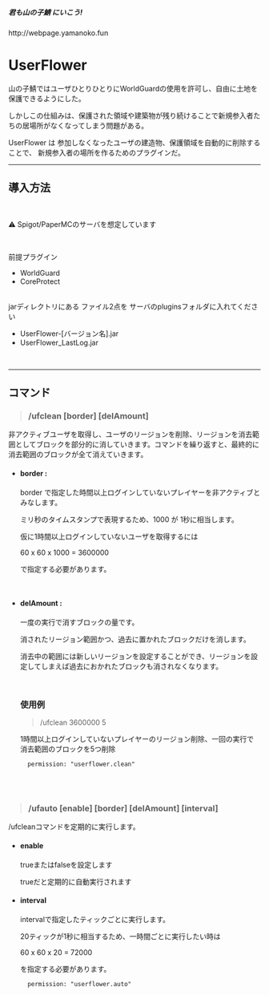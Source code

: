 

 <h5 >君も山の子鯖 </a>にいこう!</h5>
 http://webpage.yamanoko.fun
 <br>

<h1> UserFlower </h1>


山の子鯖ではユーザひとりひとりにWorldGuardの使用を許可し、自由に土地を保護できるようにした。

しかしこの仕組みは、保護された領域や建築物が残り続けることで新規参入者たちの居場所がなくなってしまう問題がある。

UserFlower は 参加しなくなったユーザの建造物、保護領域を自動的に削除する ことで、
新規参入者の場所を作るためのプラグインだ。


<hr>
<h2>導入方法</h2>
<br>

⚠︎ Spigot/PaperMCのサーバを想定しています

<br>

前提プラグイン 
* WorldGuard
* CoreProtect


<br>
jarディレクトリにある ファイル2点を サーバのpluginsフォルダに入れてください

* UserFlower-[バージョン名].jar
* UserFlower_LastLog.jar

<br>
<hr>

<h2>コマンド</h2>

><h3><b>/ufclean [border] [delAmount]</b></h3>

非アクティブユーザを取得し、ユーザのリージョンを削除、リージョンを消去範囲としてブロックを部分的に消していきます。コマンドを繰り返すと、最終的に消去範囲のブロックが全て消えていきます。

+ <h4>border : </h4>
    <p>border で指定した時間以上ログインしていないプレイヤーを非アクティブとみなします。</p>
    <p>ミリ秒のタイムスタンプで表現するため、1000 が 1秒に相当します。</p>
    <p>仮に1時間以上ログインしていないユーザを取得するには </p>
    <p>60 x 60 x 1000 = 3600000</p>
    <p>で指定する必要があります。</p>

<br>

+ <h4>delAmount :</h4>
    <p>一度の実行で消すブロックの量です。</p>
    <p>消されたリージョン範囲かつ、過去に置かれたブロックだけを消します。</p>
    <p>消去中の範囲には新しいリージョンを設定することができ、リージョンを設定してしまえば過去におかれたブロックも消されなくなります。</p>

    <br>

    <h3>使用例</h3>


    ><p>/ufclean 3600000 5</p>
    1時間以上ログインしていないプレイヤーのリージョン削除、一回の実行で消去範囲のブロックを5つ削除


        permission: "userflower.clean"

    <br><br>
><h3><b>/ufauto [enable] [border] [delAmount] [interval]</b></h3>

/ufcleanコマンドを定期的に実行します。
+ <h4>enable</h4>
    <p>trueまたはfalseを設定します</p>
    <p>trueだと定期的に自動実行されます</p>

+ <h4>interval</h4>
    <p>intervalで指定したティックごとに実行します。<p>
    <p>20ティックが1秒に相当するため、一時間ごとに実行したい時は</p>
    <p> 60 x 60 x 20 = 72000</p>
    <p>を指定する必要があります。</p>

        permission: "userflower.auto"








